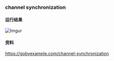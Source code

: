 ### channel synchronization

#### 运行结果
![Imgur](https://i.imgur.com/R8mLDK1.png)

#### 资料
https://gobyexample.com/channel-synchronization